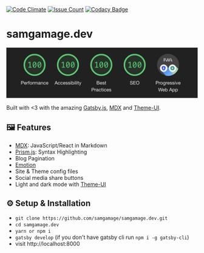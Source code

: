 [![Code Climate](https://codeclimate.com/github/Vagr9K/gatsby-advanced-starter/badges/gpa.svg)](https://codeclimate.com/github/Vagr9K/gatsby-advanced-starter)
[![Issue Count](https://codeclimate.com/github/Vagr9K/gatsby-advanced-starter/badges/issue_count.svg)](https://codeclimate.com/github/Vagr9K/gatsby-advanced-starter)
[![Codacy Badge](https://api.codacy.com/project/badge/Grade/990fb54ea8094f2aa0ed77f14e859820)](https://www.codacy.com/app/Vagr9K/gatsby-advanced-starter?utm_source=github.com&utm_medium=referral&utm_content=Vagr9K/gatsby-advanced-starter&utm_campaign=Badge_Grade)

# samgamage.dev

![perfect lighthouse audit score and PWA](static/assets/100.png)

Built with <3 with the amazing [Gatsby.js](https://www.gatsbyjs.org/),
[MDX](https://github.com/mdx-js/mdx) and [Theme-UI](https://theme-ui.com/).

## 🖼️ Features

- [MDX](https://mdxjs.com/): JavaScript/React in Markdown
- [Prism.js](https://github.com/PrismJS/prism): Syntax Highlighting
- Blog Pagination
- [Emotion](https://github.com/emotion-js/emotion)
- Site & Theme config files
- Social media share buttons
- Light and dark mode with [Theme-UI](https://theme-ui.com/)

## ⚙️ Setup & Installation

- `git clone https://github.com/samgamage/samgamage.dev.git`
- `cd samgamage.dev`
- `yarn or npm i`
- `gatsby develop` (if you don't have gatsby cli run `npm i -g gatsby-cli`)
- visit http://localhost:8000
